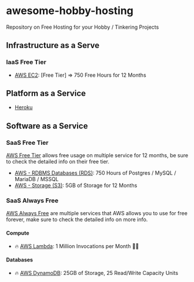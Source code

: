 # awesome-hobby-hosting
Repository on Free Hosting for your Hobby / Tinkering Projects

## Infrastructure as a Serve 

### IaaS Free Tier

- [AWS EC2](https://aws.amazon.com/free): [Free Tier] => 750 Free Hours for 12 Months

## Platform as a Service

- [Heroku](https://www.heroku.com/free)

## Software as a Service

### SaaS Free Tier

[AWS Free Tier](https://aws.amazon.com/free) allows free usage on multiple service for 12 months, be sure to check the detailed info on their free tier.

- [AWS - RDBMS Databases (RDS)](https://aws.amazon.com/rds/): 750 Hours of Postgres / MySQL / MariaDB / MSSQL
- [AWS - Storage (S3)](https://aws.amazon.com/s3/pricing/#AWS_free_usage_tier): 5GB of Storage for 12 Months

### SaaS Always Free

[AWS Always Free](https://aws.amazon.com/free) are multiple services that AWS allows you to use for free forever, make sure to check the detailed info on more info.

#### Compute

- :fire: [AWS Lambda](https://aws.amazon.com/free/?all-free-tier.sort-by=item.additionalFields.SortRank&all-free-tier.sort-order=asc&awsf.Free%20Tier%20Types=tier%23always-free&all-free-tier.q=Lambda&all-free-tier.q_operator=AND#Free_Tier_details): 1 Million Invocations per Month :repeat::free:

#### Databases

- :fire: [AWS DynamoDB](https://aws.amazon.com/free/?all-free-tier.sort-by=item.additionalFields.SortRank&all-free-tier.sort-order=asc&awsf.Free%20Tier%20Types=tier%23always-free&all-free-tier.q=DynamoDB&all-free-tier.q_operator=AND#Free_Tier_details): 25GB of Storage, 25 Read/Write Capacity Units 

